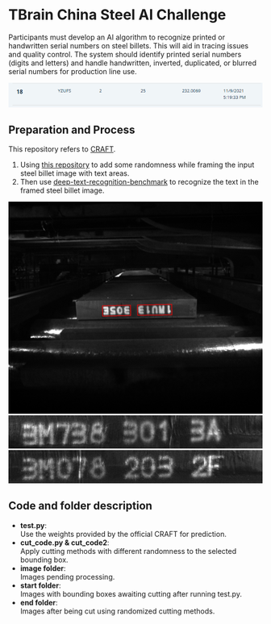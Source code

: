 # TBrain China Steel AI Challenge
Participants must develop an AI algorithm to recognize printed or handwritten serial numbers on steel billets. This will aid in tracing issues and quality control. The system should identify printed serial numbers (digits and letters) and handle handwritten, inverted, duplicated, or blurred serial numbers for production line use.  

![show1 Image](data/show1.PNG)

## Preparation and Process

This repository refers to [CRAFT](https://github.com/clovaai/CRAFT-pytorch).
1. Using [this repository](https://github.com/Depth-Semantic-Aware-Image-Generation/TBrain_China-Steel-AI-Challenge) to add some randomness while framing the input steel billet image with text areas.
2. Then use [deep-text-recognition-benchmark](https://github.com/clovaai/deep-text-recognition-benchmark) to recognize the text in the framed steel billet image.

![show4 Image](data/show4.jpg)
![show2 Image](data/show2.jpg)
![show3 Image](data/show3.jpg)

## Code and folder description

- **test.py**:  
  Use the weights provided by the official CRAFT for prediction.
- **cut_code.py & cut_code2**:  
  Apply cutting methods with different randomness to the selected bounding box.
- **image folder**:  
  Images pending processing.
- **start folder**:  
  Images with bounding boxes awaiting cutting after running test.py.  
- **end folder**:  
  Images after being cut using randomized cutting methods.
